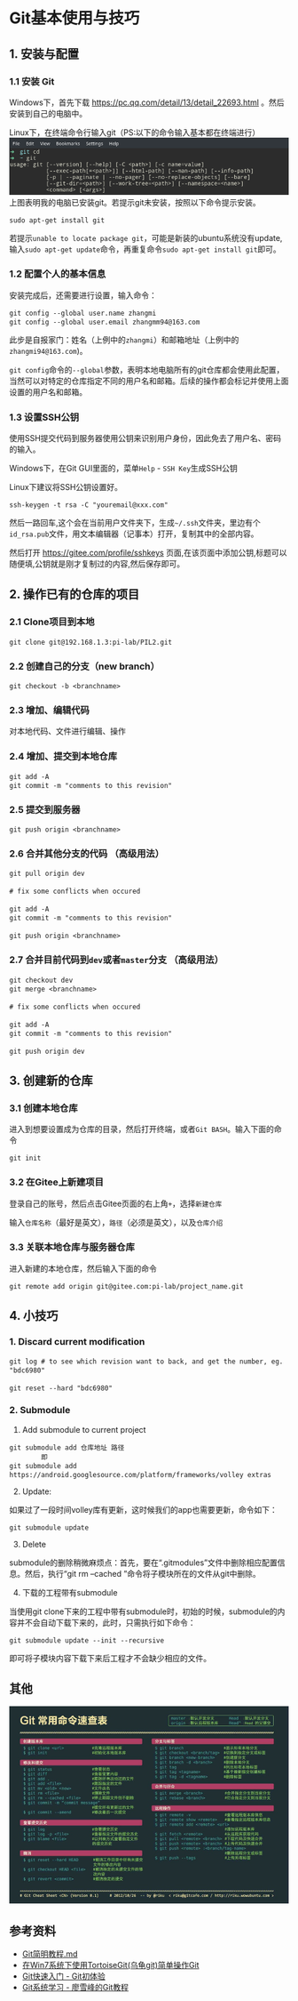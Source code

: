 # Git基本使用与技巧

## 1. 安装与配置
### 1.1 安装 Git
Windows下，首先下载 https://pc.qq.com/detail/13/detail_22693.html 。然后安装到自己的电脑中。

Linux下，在终端命令行输入git（PS:以下的命令输入基本都在终端进行）
![](./pic_git/git1.png) 
上图表明我的电脑已安装git。若提示git未安装，按照以下命令提示安装。
```
sudo apt-get install git
```
若提示`unable to locate package git`，可能是新装的ubuntu系统没有update,输入`sudo apt-get update`命令，再重复命令`sudo apt-get install git`即可。

### 1.2 配置个人的基本信息
安装完成后，还需要进行设置，输入命令：
```
git config --global user.name zhangmi
git config --global user.email zhangmm94@163.com
```

此步是自报家门：姓名（上例中的`zhangmi`）和邮箱地址（上例中的`zhangmi94@163.com`)。

`git config`命令的`--global`参数，表明本地电脑所有的git仓库都会使用此配置，当然可以对特定的仓库指定不同的用户名和邮箱。后续的操作都会标记并使用上面设置的用户名和邮箱。

### 1.3 设置SSH公钥
使用SSH提交代码到服务器使用公钥来识别用户身份，因此免去了用户名、密码的输入。

Windows下，在Git GUI里面的，菜单`Help` - `SSH Key`生成SSH公钥

Linux下建议将SSH公钥设置好。
```
ssh-keygen -t rsa -C "youremail@xxx.com"
```
然后一路回车,这个会在当前用户文件夹下，生成`~/.ssh`文件夹，里边有个`id_rsa.pub`文件，用文本编辑器（记事本）打开，复制其中的全部内容。 

然后打开 https://gitee.com/profile/sshkeys 页面,在该页面中添加公钥,标题可以随便填,公钥就是刚才复制过的内容,然后保存即可。



## 2. 操作已有的仓库的项目


### 2.1 Clone项目到本地
```
git clone git@192.168.1.3:pi-lab/PIL2.git
```

### 2.2 创建自己的分支（new branch）
```
git checkout -b <branchname>
```

### 2.3 增加、编辑代码
对本地代码、文件进行编辑、操作


### 2.4 增加、提交到本地仓库
```
git add -A
git commit -m "comments to this revision"
```

### 2.5 提交到服务器
```
git push origin <branchname>
```

### 2.6 合并其他分支的代码 （高级用法）
```
git pull origin dev
    
# fix some conflicts when occured
    
git add -A
git commit -m "comments to this revision"

git push origin <branchname>
```

### 2.7 合并目前代码到`dev`或者`master`分支 （高级用法）
```
git checkout dev
git merge <branchname>
    
# fix some conflicts when occured
    
git add -A
git commit -m "comments to this revision"

git push origin dev
```



## 3. 创建新的仓库

### 3.1 创建本地仓库
进入到想要设置成为仓库的目录，然后打开终端，或者`Git BASH`。输入下面的命令
```
git init
```

### 3.2 在Gitee上新建项目
登录自己的账号，然后点击Gitee页面的右上角`+`，选择`新建仓库`

输入`仓库名称`（最好是英文），`路径`（必须是英文），以及`仓库介绍`

### 3.3 关联本地仓库与服务器仓库
进入新建的本地仓库，然后输入下面的命令
```
git remote add origin git@gitee.com:pi-lab/project_name.git
```



## 4. 小技巧

### 1. Discard current modification
```
git log # to see which revision want to back, and get the number, eg. "bdc6980"
    
git reset --hard "bdc6980"
```


### 2. Submodule

1. Add submodule to current project
```
git submodule add 仓库地址 路径
        即
git submodule add https://android.googlesource.com/platform/frameworks/volley extras
```

2. Update:

如果过了一段时间volley库有更新，这时候我们的app也需要更新，命令如下：
```
git submodule update
```

3. Delete

submodule的删除稍微麻烦点：首先，要在“.gitmodules”文件中删除相应配置信息。然后，执行“git rm –cached ”命令将子模块所在的文件从git中删除。
        
4. 下载的工程带有submodule

当使用git clone下来的工程中带有submodule时，初始的时候，submodule的内容并不会自动下载下来的，此时，只需执行如下命令：
```
git submodule update --init --recursive
```
即可将子模块内容下载下来后工程才不会缺少相应的文件。



## 其他

![Git常用命令](git-cheatsheet_cn.jpg)



## 参考资料

* [Git简明教程.md](git简明教程.md)
* [在Win7系统下使用TortoiseGit(乌龟git)简单操作Git](https://my.oschina.net/longxuu/blog/141699)
* [Git快速入门 - Git初体验](https://my.oschina.net/dxqr/blog/134811)
* [Git系统学习 - 廖雪峰的Git教程](https://www.liaoxuefeng.com/wiki/0013739516305929606dd18361248578c67b8067c8c017b000)
